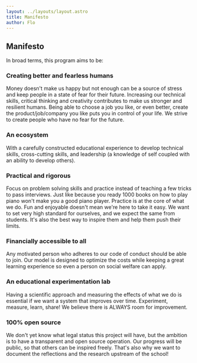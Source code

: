 ```yaml
---
layout: ../layouts/layout.astro
title: Manifesto
author: Flo
---
```


## Manifesto

In broad terms, this program aims to be:

### Creating better and fearless humans

Money doesn't make us happy but not enough can be a source of stress and keep people in a state of fear for their future.
Increasing our technical skills, critical thinking and creativity contributes to make us stronger and resilient humans.
Being able to choose a job you like, or even better, create the product/job/company you like puts you in control of your life.
We strive to create people who have no fear for the future.

### An ecosystem

With a carefully constructed educational experience to develop technical skills, cross-cutting skills, and leadership (a knowledge of self coupled with an ability to develop others).

### Practical and rigorous

Focus on problem solving skills and practice instead of teaching a few tricks to pass interviews.
Just like because you ready 1000 books on how to play piano won't make you a good piano player. Practice is at the core of what we do.
Fun and enjoyable doesn't mean we're here to take it easy. We want to set very high standard for ourselves, and we expect the same from students. It's also the best way to inspire them and help them push their limits.

### Financially accessible to all

Any motivated person who adheres to our code of conduct should be able to join.
Our model is designed to optimize the costs while keeping a great learning experience so even a person on social welfare can apply.

### An educational experimentation lab

Having a scientific approach and measuring the effects of what we do is essential if we want a system that improves over time.
Experiment, measure, learn, share! We believe there is ALWAYS room for improvement.

### 100% open source

We don't yet know what legal status this project will have, but the ambition is to have a transparent and open source operation.
Our progress will be public, so that others can be inspired freely.
That's also why we want to document the reflections and the research upstream of the school!
